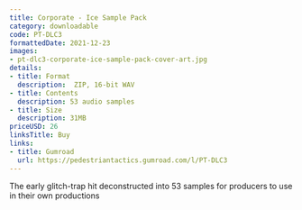```yaml
---
title: Corporate - Ice Sample Pack
category: downloadable
code: PT-DLC3
formattedDate: 2021-12-23
images:
- pt-dlc3-corporate-ice-sample-pack-cover-art.jpg
details:
- title: Format
  description:  ZIP, 16-bit WAV
- title: Contents
  description: 53 audio samples
- title: Size
  description: 31MB
priceUSD: 26
linksTitle: Buy
links:
- title: Gumroad
  url: https://pedestriantactics.gumroad.com/l/PT-DLC3
---
```


The early glitch-trap hit deconstructed into 53 samples for producers to use in their own productions